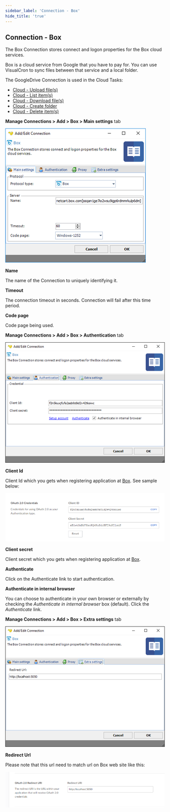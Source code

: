 ```yaml
---
sidebar_label: 'Connection - Box'
hide_title: 'true'
---
```


## Connection - Box

The Box Connection stores connect and logon properties for the Box cloud services.
 
Box is a cloud service from Google that you have to pay for. You can use VisualCron to sync files between that service and a local folder.
 
The GoogleDrive Connection is used in the Cloud Tasks:

* [Cloud - Upload file(s)](../../client-user-interface/server/job-tasks/cloud-transfer-tasks/upload-file)
* [Cloud - List item(s)](../../client-user-interface/server/job-tasks/cloud-transfer-tasks/list-item)
* [Cloud - Download file(s)](../../client-user-interface/server/job-tasks/cloud-transfer-tasks/download-file)
* [Cloud - Create folder](../../client-user-interface/server/job-tasks/cloud-transfer-tasks/create-folder)
* [Cloud - Delete item(s)](../../client-user-interface/server/job-tasks/cloud-transfer-tasks/delete-item)
 
**Manage Connections > Add > Box > Main settings** tab

![](../../../static/img/connectionboxmain.png)

**Name**

The name of the Connection to uniquely identifying it.
 
**Timeout**

The connection timeout in seconds. Connection will fail after this time period.
 
**Code page**

Code page being used.
 
**Manage Connections > Add > Box > Authentication** tab

![](../../../static/img/boxauth.png)

**Client Id**

Client Id which you gets when registering application at [Box](https://www.box.com/platform). See sample below:

![](../../../static/img/boxoacredentials.png)

**Client secret**

Client secret which you gets when registering application at [Box](https://www.box.com/platform).
 
**Authenticate**

Click on the Authenticate link to start authentication.
 
**Authenticate in internal browser**

You can choose to authenticate in your own browser or externally by checking the *Authenticate in internal browser* box (default). Click the *Authenticate* link.
 
**Manage Connections > Add > Box > Extra settings** tab

![](../../../static/img/boxextrasettings.png)

**Redirect Url**

Please note that this url need to match url on Box web site like this:

![](../../../static/img/boxredirecturi.png)

